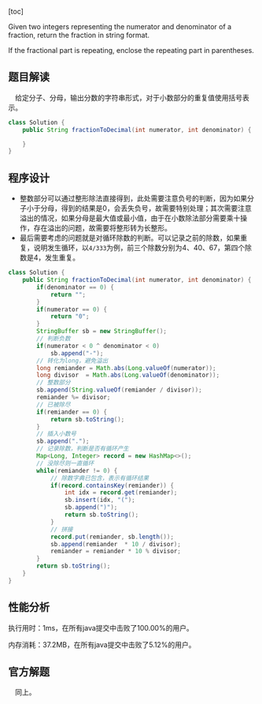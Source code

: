 [toc]

Given two integers representing the numerator and denominator of a fraction, return the fraction in string format.

If the fractional part is repeating, enclose the repeating part in parentheses.



## 题目解读

&emsp;给定分子、分母，输出分数的字符串形式，对于小数部分的重复值使用括号表示。

```java
class Solution {
    public String fractionToDecimal(int numerator, int denominator) {

    }
}
```

## 程序设计

* 整数部分可以通过整形除法直接得到，此处需要注意负号的判断，因为如果分子小于分母，得到的结果是0，会丢失负号，故需要特别处理；其次需要注意溢出的情况，如果分母是最大值或最小值，由于在小数除法部分需要乘十操作，存在溢出的问题，故需要将整形转为长整形。
* 最后需要考虑的问题就是对循环除数的判断。可以记录之前的除数，如果重复，说明发生循环，以`4/333`为例，前三个除数分别为4、40、67，第四个除数是4，发生重复。

```java
class Solution {
    public String fractionToDecimal(int numerator, int denominator) {
        if(denominator == 0) {
            return "";
        }
        if(numerator == 0) {
            return "0";
        }
        StringBuffer sb = new StringBuffer();
        // 判断负数
        if(numerator < 0 ^ denominator < 0)
            sb.append("-"); 
        // 转化为long，避免溢出
        long remiander = Math.abs(Long.valueOf(numerator));
        long divisor  = Math.abs(Long.valueOf(denominator));
        // 整数部分
        sb.append(String.valueOf(remiander / divisor));
        remiander %= divisor;
        // 已被除尽
        if(remiander == 0) {
            return sb.toString();
        }
        // 插入小数号
        sb.append(".");
        // 记录除数，判断是否有循环产生
        Map<Long, Integer> record = new HashMap<>();
        // 没除尽则一直循环
        while(remiander != 0) {
            // 除数字典已包含，表示有循环结果
            if(record.containsKey(remiander)) {
                int idx = record.get(remiander);
                sb.insert(idx, "(");
                sb.append(")");
                return sb.toString();
            }
            // 拼接
            record.put(remiander, sb.length());
            sb.append(remiander  * 10 / divisor);
            remiander = remiander * 10 % divisor;
        }
        return sb.toString();
    }
}
```

## 性能分析

执行用时：1ms，在所有java提交中击败了100.00%的用户。

内存消耗：37.2MB，在所有java提交中击败了5.12%的用户。

## 官方解题

&emsp;同上。